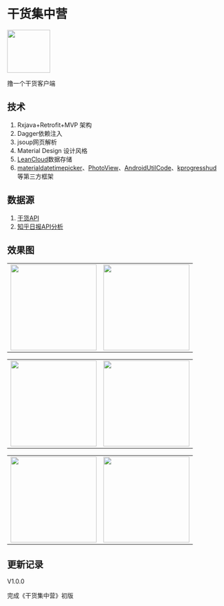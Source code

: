 # 干货集中营

<img src="https://github.com/lichenming0516/GankAndroid/blob/master/img/ic_launcher.png?raw=true" width="100" />

撸一个干货客户端

## 技术

1. Rxjava+Retrofit+MVP 架构
2. Dagger依赖注入
3. jsoup网页解析
4. Material Design 设计风格
5. [LeanCloud](https://leancloud.cn/)数据存储
6. [materialdatetimepicker](https://github.com/wdullaer/MaterialDateTimePicker)、[PhotoView](https://github.com/chrisbanes/PhotoView)、[AndroidUtilCode](https://github.com/Blankj/AndroidUtilCode)、[kprogresshud](https://github.com/Kaopiz/KProgressHUD) 等第三方框架


## 数据源

1. [干货API](http://gank.io/api)
2. [知乎日报API分析](https://github.com/izzyleung/ZhihuDailyPurify/wiki/%E7%9F%A5%E4%B9%8E%E6%97%A5%E6%8A%A5-API-%E5%88%86%E6%9E%90)


## 效果图

<table><tr>
<td><img src="https://raw.githubusercontent.com/lichenming0516/GankAndroid/master/img/1.png" width="200"></td>
<td><img src="https://raw.githubusercontent.com/lichenming0516/GankAndroid/master/img/2.png" width="200"></td>
</tr></table>

<table><tr>
<td><img src="https://raw.githubusercontent.com/lichenming0516/GankAndroid/master/img/3.png" width="200"></td>
<td><img src="https://raw.githubusercontent.com/lichenming0516/GankAndroid/master/img/4.png" width="200"></td>
</tr></table>


<table><tr>
<td><img src="https://raw.githubusercontent.com/lichenming0516/GankAndroid/master/img/5.png" width="200"></td>
<td><img src="https://raw.githubusercontent.com/lichenming0516/GankAndroid/master/img/6.png" width="200"></td>
</tr></table>




## 更新记录

V1.0.0

完成《干货集中营》初版
